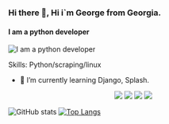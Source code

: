 ### Hi there 👋, Hi i`m George from Georgia.
#### I am a python developer
![I am a python developer](https://external-content.duckduckgo.com/iu/?u=https%3A%2F%2Fdatawider.com%2Fwp-content%2Fuploads%2F2019%2F11%2FHow-to-Learn-Python.jpg&f=1&nofb=1)


Skills: Python/scraping/linux

- 🌱 I’m currently learning Django, Splash. 


<p align='center'>

 <img src="https://img.shields.io/badge/Python-3776AB?style=for-the-badge&logo=python&logoColor=white" />
 <img src="https://img.shields.io/badge/PostgreSQL-316192?style=for-the-badge&logo=postgresql&logoColor=white" />
 <img src="https://img.shields.io/badge/MySQL-00000F?style=for-the-badge&logo=mysql&logoColor=white" />
 <img src="https://img.shields.io/badge/SQLite-07405E?style=for-the-badge&logo=sqlite&logoColor=white" />
  
</p>




![GitHub stats](https://github-readme-stats.vercel.app/api?username=georgegozal&show_icons=true&theme=radical)
 [![Top Langs](https://github-readme-stats.vercel.app/api/top-langs/?username=georgegozal)](https://github.com/georgegozal/github-readme-stats)

